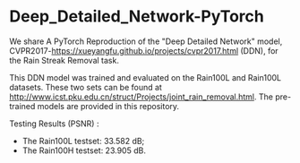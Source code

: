 # Deep_Detailed_Network-PyTorch
We share A PyTorch Reproduction of the "Deep Detailed Network" model, CVPR2017-https://xueyangfu.github.io/projects/cvpr2017.html (DDN), for the Rain Streak Removal task.

This DDN model was trained and evaluated on the Rain100L and Rain100L datasets. These two sets can be found at http://www.icst.pku.edu.cn/struct/Projects/joint_rain_removal.html. The pre-trained models are provided in this repository.

Testing Results (PSNR) :
 - The Rain100L testset: 33.582 dB;
 - The Rain100H testset: 23.905 dB.
